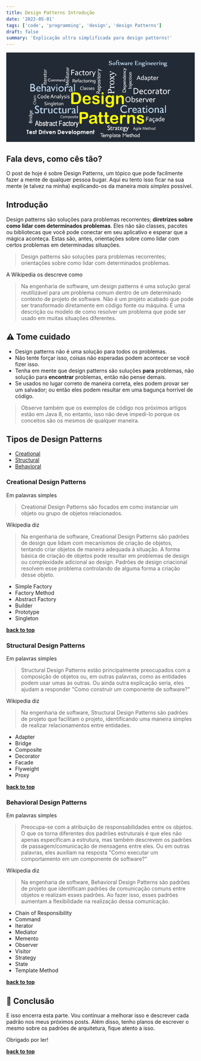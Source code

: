 ```yaml
---
title: Design Patterns Introdução
date: '2022-05-01'
tags: ['code', 'programming', 'design', 'design Patterns']
draft: false
summary: 'Explicação ultra simplificada para design patterns!'
---
```


<TOCInline toc={props.toc} asDisclosure toHeading={3} />

![design-patterns](/static/images/design-patterns.png)

## Fala devs, como cês tão?

O post de hoje é sobre Design Patterns, um tópico que pode facilmente fazer a mente de qualquer pessoa bugar. Aqui eu tento isso ficar na sua mente (e talvez na minha) explicando-os da maneira <i>mais simples</i> possível.

## Introdução

Design patterns são soluções para problemas recorrentes; **diretrizes sobre como lidar com determinados problemas**. Eles não são classes, pacotes ou bibliotecas que você pode conectar em seu aplicativo e esperar que a mágica aconteça. Estas são, antes, orientações sobre como lidar com certos problemas em determinadas situações.

> Design patterns são soluções para problemas recorrentes; orientações sobre como lidar com determinados problemas.

A Wikipedia os descreve como

> Na engenharia de software, um design patterns é uma solução geral reutilizável para um problema comum dentro de um determinado contexto de projeto de software. Não é um projeto acabado que pode ser transformado diretamente em código fonte ou máquina. É uma descrição ou modelo de como resolver um problema que pode ser usado em muitas situações diferentes.

## ⚠️ Tome cuidado

- Design patterns não é uma solução para todos os problemas.
- Não tente forçar isso, coisas não esperadas podem acontecer se você fizer isso.
- Tenha em mente que design patterns são suluções **para** problemas, não solução para **encontrar** problemas, então não pense demais.
- Se usados ​​no lugar correto de maneira correta, eles podem provar ser um salvador; ou então eles podem resultar em uma bagunça horrível de código.

> Observe também que os exemplos de código nos próximos artigos estão em Java 8, no entanto, isso não deve impedi-lo porque os conceitos são os mesmos de qualquer maneira.

## Tipos de Design Patterns

* [Creational](#creational-design-patterns)
* [Structural](#structural-design-patterns)
* [Behavioral](#behavioral-design-patterns)

### Creational Design Patterns

Em palavras simples
> Creational Design Patterns são focados em como instanciar um objeto ou grupo de objetos relacionados.

Wikipedia diz
> Na engenharia de software, Creational Design Patterns são padrões de design que lidam com mecanismos de criação de objetos, tentando criar objetos de maneira adequada à situação. A forma básica de criação de objetos pode resultar em problemas de design ou complexidade adicional ao design. Padrões de design criacional resolvem esse problema controlando de alguma forma a criação desse objeto.

 * Simple Factory
 * Factory Method
 * Abstract Factory
 * Builder
 * Prototype
 * Singleton

**[back to top](#introduction)**

### Structural Design Patterns

Em palavras simples
> Structural Design Patterns estão principalmente preocupados com a composição de objetos ou, em outras palavras, como as entidades podem usar umas às outras. Ou ainda outra explicação seria, eles ajudam a responder "Como construir um componente de software?"

Wikipedia diz
> Na engenharia de software, Structural Design Patterns são padrões de projeto que facilitam o projeto, identificando uma maneira simples de realizar relacionamentos entre entidades.

 * Adapter
 * Bridge
 * Composite
 * Decorator
 * Facade
 * Flyweight
 * Proxy

**[back to top](#introduction)**

### Behavioral Design Patterns

Em palavras simples
> Preocupa-se com a atribuição de responsabilidades entre os objetos. O que os torna diferentes dos padrões estruturais é que eles não apenas especificam a estrutura, mas também descrevem os padrões de passagem/comunicação de mensagens entre eles. Ou em outras palavras, eles auxiliam na resposta "Como executar um comportamento em um componente de software?"

Wikipedia diz
> Na engenharia de software, Behavioral Design Patterns são padrões de projeto que identificam padrões de comunicação comuns entre objetos e realizam esses padrões. Ao fazer isso, esses padrões aumentam a flexibilidade na realização dessa comunicação.

* Chain of Responsibility
* Command
* Iterator
* Mediator
* Memento
* Observer
* Visitor
* Strategy
* State
* Template Method

**[back to top](#introduction)**

## 🚦 Conclusão

E isso encerra esta parte. Vou continuar a melhorar isso e descrever cada padrão nos meus próximos posts. Além disso, tenho planos de escrever o mesmo sobre os padrões de arquitetura, fique atento a isso.

Obrigado por ler!

**[back to top](#introduction)**